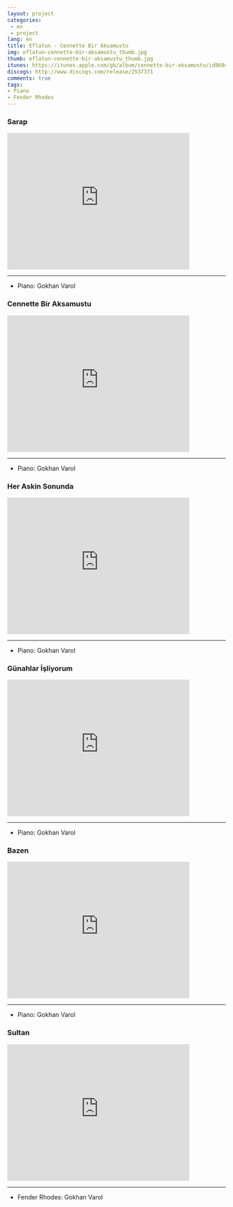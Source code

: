 ```yaml
---
layout: project
categories:
 - en
 - project
lang: en
title: Eflatun - Cennette Bir Aksamustu
img: eflatun-cennette-bir-aksamustu_thumb.jpg
thumb: eflatun-cennette-bir-aksamustu_thumb.jpg
itunes: https://itunes.apple.com/gb/album/cennette-bir-aksamustu/id860406932
discogs: http://www.discogs.com/release/2537371
comments: true
tags: 
- Piano
- Fender Rhodes
---
```


### Sarap 

<div class="embed-responsive embed-responsive-16by9">
  <iframe width="420" height="315" src="https://www.youtube.com/embed/HBQGGmoUexA" frameborder="0" allowfullscreen></iframe>
</div>

---
- Piano: Gokhan Varol

### Cennette Bir Aksamustu 

<div class="embed-responsive embed-responsive-16by9">
  <iframe width="420" height="315" src="https://www.youtube.com/embed/MmLEsUsXhyw" frameborder="0" allowfullscreen></iframe>
</div>

---
- Piano: Gokhan Varol

### Her Askin Sonunda

<div class="embed-responsive embed-responsive-16by9">
  <iframe width="420" height="315" src="https://www.youtube.com/embed/fIR0N6gyADE" frameborder="0" allowfullscreen></iframe>
</div>

---
- Piano: Gokhan Varol

### Günahlar İşliyorum 

<div class="embed-responsive embed-responsive-16by9">
  <iframe width="420" height="315" src="https://www.youtube.com/embed/OtF5IlFvhhk" frameborder="0" allowfullscreen></iframe>
</div>

---
- Piano: Gokhan Varol

### Bazen

<div class="embed-responsive embed-responsive-16by9">
  <iframe width="420" height="315" src="https://www.youtube.com/embed/iz_Waig0Qxo" frameborder="0" allowfullscreen></iframe>
</div>

---
- Piano: Gokhan Varol

### Sultan 

<div class="embed-responsive embed-responsive-16by9">
  <iframe width="420" height="315" src="https://www.youtube.com/embed/T07HeY6lmXs" frameborder="0" allowfullscreen></iframe>
</div>

---
- Fender Rhodes: Gokhan Varol



